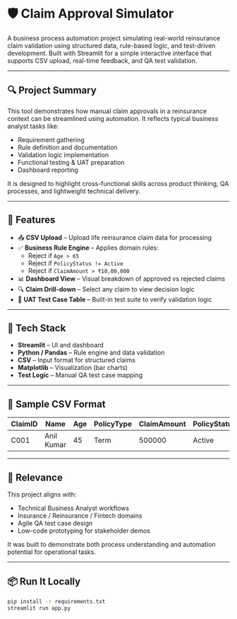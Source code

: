 # 🛡️ Claim Approval Simulator

A business process automation project simulating real-world reinsurance claim validation using structured data, rule-based logic, and test-driven development. Built with Streamlit for a simple interactive interface that supports CSV upload, real-time feedback, and QA test validation.

---

## 🔍 Project Summary

This tool demonstrates how manual claim approvals in a reinsurance context can be streamlined using automation. It reflects typical business analyst tasks like:

- Requirement gathering
- Rule definition and documentation
- Validation logic implementation
- Functional testing & UAT preparation
- Dashboard reporting

It is designed to highlight cross-functional skills across product thinking, QA processes, and lightweight technical delivery.

---

## 🧠 Features

- 📤 **CSV Upload** – Upload life reinsurance claim data for processing
- ✅ **Business Rule Engine** – Applies domain rules:
  - Reject if `Age > 65`
  - Reject if `PolicyStatus != Active`
  - Reject if `ClaimAmount > ₹10,00,000`
- 📊 **Dashboard View** – Visual breakdown of approved vs rejected claims
- 🔍 **Claim Drill-down** – Select any claim to view decision logic
- 🧪 **UAT Test Case Table** – Built-in test suite to verify validation logic

---

## 🚀 Tech Stack

- **Streamlit** – UI and dashboard
- **Python / Pandas** – Rule engine and data validation
- **CSV** – Input format for structured claims
- **Matplotlib** – Visualization (bar charts)
- **Test Logic** – Manual QA test case mapping

---

## 📁 Sample CSV Format

| ClaimID | Name       | Age | PolicyType | ClaimAmount | PolicyStatus | ClaimDate   |
|---------|------------|-----|------------|-------------|---------------|-------------|
| C001    | Anil Kumar | 45  | Term       | 500000      | Active        | 2025-07-01  |

---

## 💼 Relevance

This project aligns with:
- Technical Business Analyst workflows
- Insurance / Reinsurance / Fintech domains
- Agile QA test case design
- Low-code prototyping for stakeholder demos

It was built to demonstrate both process understanding and automation potential for operational tasks.

---

## 📦 Run It Locally

```bash
pip install -r requirements.txt
streamlit run app.py
